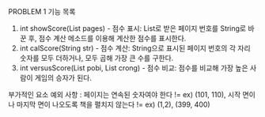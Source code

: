 PROBLEM 1
기능 목록
1. int showScore(List<Integer> pages) - 점수 표시: List<Integer>로 받은 페이지 번호를 String로 바꾼 후, 점수 계산 메소드를 이용해 계산한 점수를 표시한다.
2. int calScore(String str) - 점수 계산: String으로 표시된 페이지 번호의 각 자리 숫자를 모두 더하거나, 모두 곱해 가장 큰 수를 구한다.
3. int versusScore(List<Integer> pobi, List<Integer> crong) - 점수 비교: 점수를 비교해 가장 높은 사람이 게임의 승자가 된다.

부가적인 요소 
예외 사항 : 페이지는 연속된 숫자여야 한다 != ex) (101, 110), 
          시작 면이나 마지막 면이 나오도록 책을 펼치지 않는다 != ex) (1,2), (399, 400)


